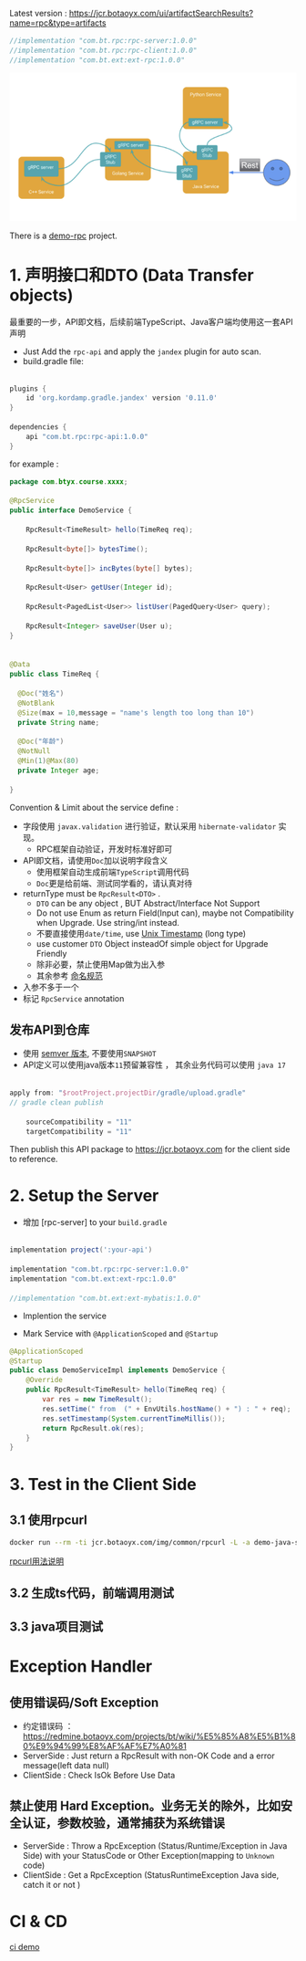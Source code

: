 
Latest version : https://jcr.botaoyx.com/ui/artifactSearchResults?name=rpc&type=artifacts

```gradle
//implementation "com.bt.rpc:rpc-server:1.0.0"
//implementation "com.bt.rpc:rpc-client:1.0.0"
//implementation "com.bt.ext:ext-rpc:1.0.0"
```

![ARCHITECTURE](./ARCHITECTURE.png)

There is a  [demo-rpc](/example/demo-rpc) project. 

# 1. 声明接口和DTO (Data Transfer objects)

最重要的一步，API即文档，后续前端TypeScript、Java客户端均使用这一套API声明

* Just Add the  `rpc-api` and apply the `jandex` plugin for auto scan.
* build.gradle file:


```gradle

plugins {
    id 'org.kordamp.gradle.jandex' version '0.11.0'
}

dependencies {
    api "com.bt.rpc:rpc-api:1.0.0"
}
```

for example :


```java
package com.btyx.course.xxxx;

@RpcService
public interface DemoService {

    RpcResult<TimeResult> hello(TimeReq req);

    RpcResult<byte[]> bytesTime();

    RpcResult<byte[]> incBytes(byte[] bytes);

    RpcResult<User> getUser(Integer id);

    RpcResult<PagedList<User>> listUser(PagedQuery<User> query);

    RpcResult<Integer> saveUser(User u);
}


@Data
public class TimeReq {

  @Doc("姓名")
  @NotBlank
  @Size(max = 10,message = "name's length too long than 10")
  private String name;

  @Doc("年龄")
  @NotNull
  @Min(1)@Max(80)
  private Integer age;
  
}

```

Convention & Limit  about the service define : 
* 字段使用 `javax.validation` 进行验证，默认采用 `hibernate-validator` 实现。
  * RPC框架自动验证，开发时标准好即可
* API即文档，请使用`Doc`加以说明字段含义
  * 使用框架自动生成前端`TypeScript`调用代码
  * `Doc`更是给前端、测试同学看的，请认真对待
* returnType must be `RpcResult<DTO>` .
    - `DTO` can be any object , BUT Abstract/Interface Not Support
    - Do not use Enum as return Field(Input can), maybe not Compatibility when Upgrade. Use string/int instead.
    - 不要直接使用`date/time`, use [Unix Timestamp](https://en.wikipedia.org/wiki/Unix_time) (long type)
    - use customer `DTO` Object insteadOf simple object for Upgrade Friendly 
    - 除非必要，禁止使用Map做为出入参
    - 其余参考 [命名规范](https://redmine.botaoyx.com/projects/bt/wiki/%E5%BC%80%E5%8F%91%E8%A7%84%E8%8C%83)
* 入参不多于一个 
* 标记 `RpcService` annotation


## 发布API到仓库

* 使用 [semver 版本](https://semver.org/lang/zh-CN/), 不要使用`SNAPSHOT`
* API定义可以使用java版本`11`预留兼容性 ， 其余业务代码可以使用 `java 17`
 
```gradle

apply from: "$rootProject.projectDir/gradle/upload.gradle"
// gradle clean publish 

    sourceCompatibility = "11"
    targetCompatibility = "11"
```
Then publish this API package to  https://jcr.botaoyx.com  for the client side to reference.


# 2. Setup the Server

* 增加 [rpc-server] to your `build.gradle`

```gradle

implementation project(':your-api')

implementation "com.bt.rpc:rpc-server:1.0.0"
implementation "com.bt.ext:ext-rpc:1.0.0"

//implementation "com.bt.ext:ext-mybatis:1.0.0"
```
  
* Implention the service 
  
* Mark Service with   `@ApplicationScoped` and `@Startup `

```java
@ApplicationScoped
@Startup
public class DemoServiceImpl implements DemoService {
    @Override
    public RpcResult<TimeResult> hello(TimeReq req) {
        var res = new TimeResult();
        res.setTime(" from  (" + EnvUtils.hostName() + ") : " + req);
        res.setTimestamp(System.currentTimeMillis());
        return RpcResult.ok(res);
    }
}
```


# 3. Test in the Client Side

## 3.1 使用rpcurl

```bash
docker run --rm -ti jcr.botaoyx.com/img/common/rpcurl -L -a demo-java-server -s DemoService -m hello -d '{"name":"rpc","age":123}' 
```
[rpcurl用法说明](https://redmine.botaoyx.com/projects/bt/wiki/RPC%E6%B5%8B%E8%AF%95%E5%B7%A5%E5%85%B7#%E4%BD%BF%E7%94%A8-rpcurl)


## 3.2 生成ts代码，前端调用测试

## 3.3 java项目测试


# Exception Handler

## 使用错误码/Soft Exception
* 约定错误码 ： https://redmine.botaoyx.com/projects/bt/wiki/%E5%85%A8%E5%B1%80%E9%94%99%E8%AF%AF%E7%A0%81
* ServerSide : Just return a RpcResult with non-OK  Code and a error message(left data null)
* ClientSide : Check IsOk Before Use Data

## 禁止使用 Hard Exception。业务无关的除外，比如安全认证，参数校验，通常捕获为系统错误
* ServerSide : Throw a RpcException (Status/Runtime/Exception in Java Side) with your StatusCode or Other Exception(mapping to `Unknown` code)
* ClientSide : Get a RpcException (StatusRuntimeException Java side, catch it or not )


# CI & CD

[ ci demo](https://gitlab.botaoyx.com/example/demo-rpc/-/pipelines)



